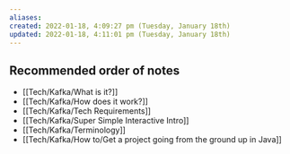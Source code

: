 ```yaml
---
aliases: 
created: 2022-01-18, 4:09:27 pm (Tuesday, January 18th)
updated: 2022-01-18, 4:11:01 pm (Tuesday, January 18th)
---
```

## Recommended order of notes
- [[Tech/Kafka/What is it?]]
- [[Tech/Kafka/How does it work?]]
- [[Tech/Kafka/Tech Requirements]]
- [[Tech/Kafka/Super Simple Interactive Intro]]
- [[Tech/Kafka/Terminology]]
- [[Tech/Kafka/How to/Get a project going from the ground up in Java]]